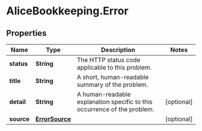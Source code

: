 # AliceBookkeeping.Error

## Properties

Name | Type | Description | Notes
------------ | ------------- | ------------- | -------------
**status** | **String** | The HTTP status code applicable to this problem. | 
**title** | **String** | A short, human-readable summary of the problem. | 
**detail** | **String** | A human-readable explanation specific to this occurrence of the problem. | [optional] 
**source** | [**ErrorSource**](ErrorSource.md) |  | [optional] 


